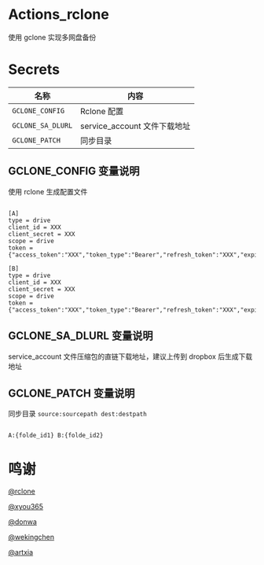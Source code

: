 # Actions_rclone

使用 gclone 实现多网盘备份

# Secrets 

| 名称                      |          内容           |
| ------------------------ | ----------------------- |
| `GCLONE_CONFIG`          |   Rclone 配置                   |
| `GCLONE_SA_DLURL`        |   service_account 文件下载地址   |
| `GCLONE_PATCH`           |   同步目录                      |

## GCLONE_CONFIG 变量说明

使用 rclone 生成配置文件

```

[A]
type = drive
client_id = XXX
client_secret = XXX
scope = drive
token = {"access_token":"XXX","token_type":"Bearer","refresh_token":"XXX","expiry":"XXX"}

[B]
type = drive
client_id = XXX
client_secret = XXX
scope = drive
token = {"access_token":"XXX","token_type":"Bearer","refresh_token":"XXX","expiry":"XXX"}

```

## GCLONE_SA_DLURL 变量说明

service_account 文件压缩包的直链下载地址，建议上传到 dropbox 后生成下载地址

## GCLONE_PATCH 变量说明

同步目录 `source:sourcepath dest:destpath`

```

A:{folde_id1} B:{folde_id2}

```


# 鸣谢

[@rclone](https://github.com/rclone/rclone)

[@xyou365](https://github.com/xyou365/AutoRclone)

[@donwa](https://github.com/donwa/gclone)

[@wekingchen](https://github.com/wekingchen/Rclone-Actions)

[@artxia](https://github.com/artxia/Action-Rclone)
